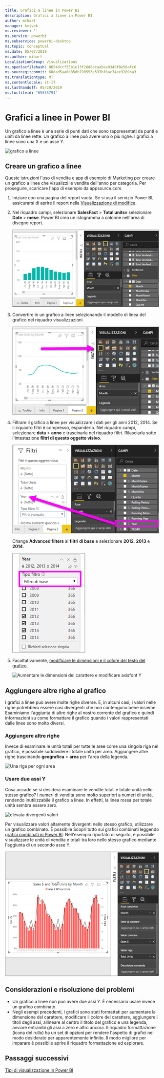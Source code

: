 ```yaml
---
title: Grafici a linee in Power BI
description: Grafici a linee in Power BI
author: mihart
manager: kvivek
ms.reviewer: ''
ms.service: powerbi
ms.subservice: powerbi-desktop
ms.topic: conceptual
ms.date: 05/07/2019
ms.author: mihart
LocalizationGroup: Visualizations
ms.openlocfilehash: 0654dccf55b1e13f26d8ecaabee0349f0e56afc6
ms.sourcegitcommit: 60dad5aa0d85db790553e537bf8ac34ee3289ba3
ms.translationtype: MT
ms.contentlocale: it-IT
ms.lasthandoff: 05/29/2019
ms.locfileid: "65535791"
---
```

# <a name="line-charts-in-power-bi"></a>Grafici a linee in Power BI
Un grafico a linee è una serie di punti dati che sono rappresentati da punti e uniti da linee rette. Un grafico a linee può avere uno o più righe. I grafici a linee sono una X e un asse Y. 

![grafico a linee](media/power-bi-line-charts/power-bi-line.png)

## <a name="create-a-line-chart"></a>Creare un grafico a linee
Queste istruzioni l'uso di vendita e app di esempio di Marketing per creare un grafico a linee che visualizzi le vendite dell'anno per categoria. Per proseguire, scaricare l'app di esempio da appsource.com.

1. Iniziare con una pagina del report vuota. Se si usa il servizio Power BI, assicurarsi di aprire il report nella [Visualizzazione di modifica](../service-interact-with-a-report-in-editing-view.md).

2. Nel riquadro campi, selezionare **SalesFact** \> **Total units**e selezionare **Date** > **mese**.  Power BI crea un istogramma a colonne nell'area di disegno report.

    ![Selezionare il riquadro campi](media/power-bi-line-charts/power-bi-step1.png)

4. Convertire in un grafico a linee selezionando il modello di linea del grafico nel riquadro visualizzazioni. 

    ![Converti in grafico a linee](media/power-bi-line-charts/power-bi-convert-to-line.png)
   

4. Filtrare il grafico a linee per visualizzare i dati per gli anni 2012, 2014. Se il riquadro filtri è compresso, espanderlo. Nel riquadro campi, selezionare **data** \> **anno** e trascinarla nel riquadro filtri. Rilasciarla sotto l'intestazione **filtri di questo oggetto visivo**. 
     
    ![riga accanto al riquadro campi](media/power-bi-line-charts/power-bi-year-filter.png)

    Change **Advanced filters** al **filtri di base** e selezionare **2012**, **2013** e **2014**.

    ![Filtro per anno](media/power-bi-line-charts/power-bi-filter-year.png)

6. Facoltativamente, [modificare le dimensioni e il colore del testo del grafico](power-bi-visualization-customize-title-background-and-legend.md). 

    ![Aumentare le dimensioni del carattere e modificare axisfont Y](media/power-bi-line-charts/power-bi-line-3years.png)

## <a name="add-additional-lines-to-the-chart"></a>Aggiungere altre righe al grafico
I grafici a linee può avere molte righe diverse. E, in alcuni casi, i valori nelle righe potrebbero essere così divergenti che non contengono bene insieme. Esaminiamo l'aggiunta di altre righe al nostro corrente del grafico e quindi informazioni su come formattare il grafico quando i valori rappresentati dalle linee sono molto diversi. 

### <a name="add-additional-lines"></a>Aggiungere altre righe
Invece di esaminare le unità totali per tutte le aree come una singola riga nel grafico, è possibile suddividere i totale unità per area. Aggiungere altre righe trascinando **geografica** > **area** per l'area della legenda.

   ![Una riga per ogni area](media/power-bi-line-charts/power-bi-line-regions.png)


### <a name="use-two-y-axes"></a>Usare due assi Y
Cosa accade se si desidera esaminare le vendite totali e totale unità nello stesso grafico? I numeri di vendita sono molto superiori a numeri di unità, rendendo inutilizzabile il grafico a linee. In effetti, la linea rossa per totale unità sembra essere zero.

   ![elevata divergenti valori](media/power-bi-line-charts/power-bi-diverging.png)

Per visualizzare valori altamente divergenti nello stesso grafico, utilizzare un grafico combinato. È possibile Scopri tutto sui grafici combinati leggendo [grafici combinati in Power BI](power-bi-visualization-combo-chart.md). Nell'esempio riportato di seguito, è possibile visualizzare le unità di vendita e totali tra loro nello stesso grafico mediante l'aggiunta di un secondo asse Y. 

   ![elevata divergenti valori](media/power-bi-line-charts/power-bi-dual-axes.png)

## <a name="considerations-and-troubleshooting"></a>Considerazioni e risoluzione dei problemi
* Un grafico a linee non può avere due assi Y.  È necessario usare invece un grafico combinato.
* Negli esempi precedenti, i grafici sono stati formattati per aumentare la dimensione del carattere, modificare il colore del carattere, aggiungere i titoli degli assi, allineare al centro il titolo del grafico e una legenda, avviare entrambi gli assi a zero e altro ancora. Il riquadro formattazione (icona del rullo) ha un set di opzioni per rendere l'aspetto di grafici nel modo desiderato per apparentemente infinito. Il modo migliore per imparare è possibile aprire il riquadro formattazione ed esplorare.

## <a name="next-steps"></a>Passaggi successivi

[Tipi di visualizzazione in Power BI](power-bi-visualization-types-for-reports-and-q-and-a.md)


